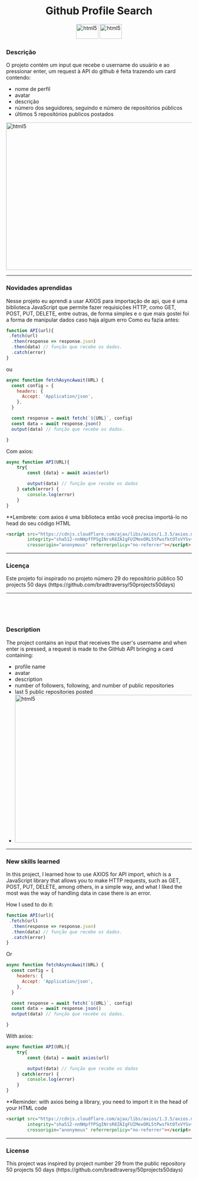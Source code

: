 <h1 align="center">Github Profile Search</h1>
<div align="center"><img src="https://upload.wikimedia.org/wikipedia/commons/thumb/0/05/Flag_of_Brazil.svg/2560px-Flag_of_Brazil.svg.png" alt="html5" width="60" height="40"/>
<img src="https://upload.wikimedia.org/wikipedia/en/thumb/a/a4/Flag_of_the_United_States.svg/1280px-Flag_of_the_United_States.svg.png" alt="html5" width="60" height="40"/></div>
<h3>Descrição</h3>

O projeto contém um input que recebe o username do usuário e ao pressionar enter, um request à API do github é feita trazendo um card contendo:
- nome de perfil
- avatar
- descrição
- número dos seguidores, seguindo e número de repositórios públicos
- últimos 5 repositórios publicos postados

<img src="https://i.imgur.com/jkOLjQC.png" alt="html5" width="800" height="400"/></div>
<hr>
<h3>Novidades aprendidas</h3>
Nesse projeto eu aprendi a usar AXIOS para importação de api, que é uma biblioteca JavaScript que permite fazer requisições HTTP, como GET, POST, PUT, DELETE, entre outras, de forma simples e o que mais gostei foi a forma de manipular dados caso haja algum erro
Como eu fazia antes:

```JavaScript
function API(url){
 .fetch(url)
  .then(response => response.json)
  .then(data) // função que recebe os dados.
  .catch(error)
}
```
ou
```JavaScript
async function fetchAsyncAwait(URL) {
  const config = {
    headers: {
      Accept: 'Application/json',
    },
  }

  const response = await fetch(`${URL}`, config)
  const data = await response.json()
  output(data) // função que recebe os dados.

}
```

Com axios:
```JavaScript
async function API(URL){
	try{
		const {data} = await axios(url)

		output(data) // função que recebe os dados
	} catch(error) {
		console.log(error)
	}
}
```
**Lembrete: com axios é uma biblioteca então você precisa importá-lo no head do seu código HTML
```HTML
<script src="https://cdnjs.cloudflare.com/ajax/libs/axios/1.3.5/axios.min.js"
        integrity="sha512-nnNHpffPSgINrsR8ZAIgFUIMexORL5tPwsfktOTxVYSv+AUAILuFYWES8IHl+hhIhpFGlKvWFiz9ZEusrPcSBQ=="
        crossorigin="anonymous" referrerpolicy="no-referrer"></script>
```
<hr>
<h3>Licença</h3>
Este projeto foi inspirado no projeto número 29 do repositório público 50 projects 50 days (https://github.com/bradtraversy/50projects50days)


---
<br><br><br>
<h3>Description</h3>
The project contains an input that receives the user's username and when enter is pressed, a request is made to the GitHub API bringing a card containing:

- profile name
- avatar
- description
- number of followers, following, and number of public repositories
- last 5 public repositories posted
- <img src="https://i.imgur.com/jkOLjQC.png" alt="html5" width="800" height="400"/></div>

<hr>
<h3>New skills learned</h3>
In this project, I learned how to use AXIOS for API import, which is a JavaScript library that allows you to make HTTP requests, such as GET, POST, PUT, DELETE, among others, in a simple way, and what I liked the most was the way of handling data in case there is an error.

How I used to do it:

```JavaScript
function API(url){
 .fetch(url)
  .then(response => response.json)
  .then(data) // função que recebe os dados.
  .catch(error)
}
```

Or
```JavaScript
async function fetchAsyncAwait(URL) {
  const config = {
    headers: {
      Accept: 'Application/json',
    },
  }

  const response = await fetch(`${URL}`, config)
  const data = await response.json()
  output(data) // função que recebe os dados.

}
```

With axios:
```JavaScript
async function API(URL){
	try{
		const {data} = await axios(url)

		output(data) // função que recebe os dados
	} catch(error) {
		console.log(error)
	}
}
```
**Reminder: with axios being a library, you need to import it in the head of your HTML code
```HTML
<script src="https://cdnjs.cloudflare.com/ajax/libs/axios/1.3.5/axios.min.js"
        integrity="sha512-nnNHpffPSgINrsR8ZAIgFUIMexORL5tPwsfktOTxVYSv+AUAILuFYWES8IHl+hhIhpFGlKvWFiz9ZEusrPcSBQ=="
        crossorigin="anonymous" referrerpolicy="no-referrer"></script>
```
<hr>
<h3>License</h3>
This project was inspired by project number 29 from the public repository 50 projects 50 days (https://github.com/bradtraversy/50projects50days)
